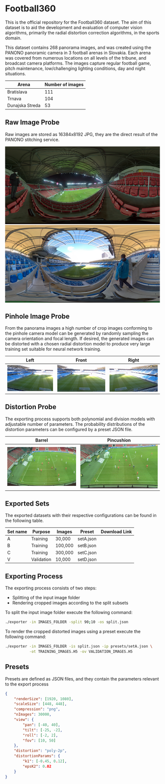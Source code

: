# Football360

This is the official repository for the Football360 dataset. The aim of this dataset is to aid the development and evaluation of computer vision algorithms, primarily the radial distortion correction algorithms, in the sports domain.

This dataset contains 268 panorama images, and was created using the PANONO panoramic camera in 3 football arenas in Slovakia. Each arena was covered from numerous locations on all levels of the tribune, and broadcast camera platforms. The images capture regular football game, pitch maintenance, low/challenging lighting conditions, day and night situations.


| Arena           | Number of images |
| --------------- | ---------------- |
| Bratislava      | 111              |
| Trnava          | 104              |
| Dunajska Streda | 53               |



## Raw Image Probe

Raw images are stored as 16384x8192 JPG, they are the direct result of the PANONO stitching service.

![](images/probe/raw/catt-2-0032.jpg)
![](images/probe/raw/nfba-0016.jpg)


## Pinhole Image Probe

From the panorama images a high number of crop images conforming to the pinhole camera model can be generated by randomly sampling the camera orientation and focal length. If desired, the generated images can be distorted with a chosen radial distortion model to produce very large training set suitable for neural network training.


| Left  | Front  | Right  |
| ------- | ------- | --------|
| ![](images/probe/pinhole/img-001.jpg) | ![](images/probe/pinhole/img-002.jpg) | ![](images/probe/pinhole/img-003.jpg) |


## Distortion Probe

The exporting process supports both polynomial and division models with adjustable number of parameters. The probability distributions of the distortion parameters can be configured by a preset JSON file.

| Barrel | Pincushion |
| ------- | ----- |
| ![](images/probe/distort/barrel.jpg) | ![](images/probe/distort/pincushion.jpg) |


## Exported Sets

The exported datasets with their respective configurations can be found in the following table.

| Set name | Purpose    | Images  | Preset    | Download Link |
| -------- | ---------- | ------- | --------- | ------------- |
| A        | Training   | 30,000  | setA.json | |
| B        | Training   | 100,000 | setB.json | |
| C        | Training   | 300,000 | setC.json | |
| V        | Validation | 10,000  | setD.json | |


## Exporting Process

The exporting process consists of two steps:

 - Splitting of the input image folder
 - Rendering cropped images according to the split subsets


To split the input image folder execute the following command:

``` bash
./exporter -in IMAGES_FOLDER -split 90;10 -os split.json
```

To render the cropped distorted images using a preset execute the following command:

``` bash
./exporter -in IMAGES_FOLDER -is split.json -ip presets/setA.json \
           -ot TRAINING_IMAGES.H5 -ov VALIDATION_IMAGES.H5
```


## Presets

Presets are defined as JSON files, and they contain the parameters relevant to the export process

``` json
{
    "renderSize": [1920, 1080],
    "scaleSize": [448, 448],
    "compression": "png",
    "nImages": 30000,    
    "view": {
        "pan": [-40, 40],
        "tilt": [-25, -2],
        "roll": [-2, 2],
        "fov": [10, 50]
    },
    "distortion": "poly-2p",
    "distortionParams": {
        "k1": [-0.45, 0.12],
        "epsK2": 0.02
    }
}
```
